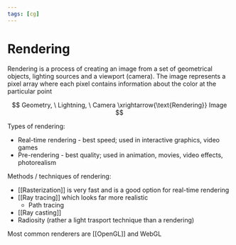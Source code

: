 ```yaml
---
tags: [cg]
---
```


# Rendering

Rendering is a process of creating an image from a set of geometrical objects, lighting sources and a viewport (camera). The image represents a pixel array where each pixel contains information about the color at the particular point

$$
Geometry, \ Lightning, \ Camera \xrightarrow{\text{Rendering}} Image
$$

Types of rendering:

- Real-time rendering - best speed; used in interactive graphics, video games
- Pre-rendering - best quality; used in animation, movies, video effects, photorealism

Methods / techniques of rendering:

- [[Rasterization]] <!--and Scanline rendering --> is very fast and is a good option for real-time rendering
- [[Ray tracing]] which looks far more realistic
  - Path tracing
- [[Ray casting]]
- Radiosity (rather a light trasport technique than a rendering)

Most common renderers are [[OpenGL]] and WebGL

<!--
Shading – how the color and brightness of a surface varies with lighting
Texture-mapping – a method of applying detail to surfaces
Bump-mapping – a method of simulating small-scale bumpiness on surfaces
Fogging/participating medium – how light dims when passing through non-clear atmosphere or air
Shadows – the effect of obstructing light
Soft shadows – varying darkness caused by partially obscured light sources
Reflection – mirror-like or highly glossy reflection
Transparency (optics), transparency (graphic) or opacity – sharp transmission of light through solid objects
Translucency – highly scattered transmission of light through solid objects
Refraction – bending of light associated with transparency
Diffraction – bending, spreading, and interference of light passing by an object or aperture that disrupts the ray
Indirect illumination – surfaces illuminated by light reflected off other surfaces, rather than directly from a light source (also known as global illumination)
Caustics (a form of indirect illumination) – reflection of light off a shiny object, or focusing of light through a transparent object, to produce bright highlights on another object
Depth of field – objects appear blurry or out of focus when too far in front of or behind the object in focus
Motion blur – objects appear blurry due to high-speed motion, or the motion of the camera
Non-photorealistic rendering – rendering of scenes in an artistic style, intended to look like a painting or drawing


- Real-time rendering
- [[Rendering Pipeline]]
	- 3D Pipeline
- Rendering Algorithms

- [[Rasterization]]
- Ray Casting
- [[Ray tracing]]
	- Pathtracing
- [[Rendering]]
	- [[Rendering Pipeline]]
	- [[Rasterization]]
	- [[Ray casting]]
	- [[Ray tracing]]
-->
